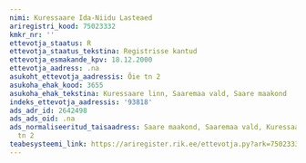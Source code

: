 ```yaml
---
nimi: Kuressaare Ida-Niidu Lasteaed
ariregistri_kood: 75023332
kmkr_nr: ''
ettevotja_staatus: R
ettevotja_staatus_tekstina: Registrisse kantud
ettevotja_esmakande_kpv: 18.12.2000
ettevotja_aadress: .na
asukoht_ettevotja_aadressis: Õie tn 2
asukoha_ehak_kood: 3655
asukoha_ehak_tekstina: Kuressaare linn, Saaremaa vald, Saare maakond
indeks_ettevotja_aadressis: '93818'
ads_adr_id: 2642498
ads_ads_oid: .na
ads_normaliseeritud_taisaadress: Saare maakond, Saaremaa vald, Kuressaare linn, Õie
  tn 2
teabesysteemi_link: https://ariregister.rik.ee/ettevotja.py?ark=75023332&ref=rekvisiidid
---
```

